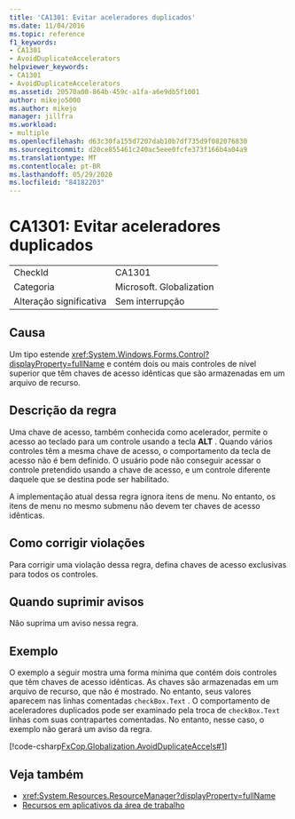 ```yaml
---
title: 'CA1301: Evitar aceleradores duplicados'
ms.date: 11/04/2016
ms.topic: reference
f1_keywords:
- CA1301
- AvoidDuplicateAccelerators
helpviewer_keywords:
- CA1301
- AvoidDuplicateAccelerators
ms.assetid: 20570a00-864b-459c-a1fa-a6e9db5f1001
author: mikejo5000
ms.author: mikejo
manager: jillfra
ms.workload:
- multiple
ms.openlocfilehash: d63c30fa155d7207dab10b7df735d9f082076830
ms.sourcegitcommit: d20ce855461c240ac5eee0fcfe373f166b4a04a9
ms.translationtype: MT
ms.contentlocale: pt-BR
ms.lasthandoff: 05/29/2020
ms.locfileid: "84182203"
---
```

# <a name="ca1301-avoid-duplicate-accelerators"></a>CA1301: Evitar aceleradores duplicados

|||
|-|-|
|CheckId|CA1301|
|Categoria|Microsoft. Globalization|
|Alteração significativa|Sem interrupção|

## <a name="cause"></a>Causa
Um tipo estende <xref:System.Windows.Forms.Control?displayProperty=fullName> e contém dois ou mais controles de nível superior que têm chaves de acesso idênticas que são armazenadas em um arquivo de recurso.

## <a name="rule-description"></a>Descrição da regra

Uma chave de acesso, também conhecida como acelerador, permite o acesso ao teclado para um controle usando a tecla **ALT** . Quando vários controles têm a mesma chave de acesso, o comportamento da tecla de acesso não é bem definido. O usuário pode não conseguir acessar o controle pretendido usando a chave de acesso, e um controle diferente daquele que se destina pode ser habilitado.

A implementação atual dessa regra ignora itens de menu. No entanto, os itens de menu no mesmo submenu não devem ter chaves de acesso idênticas.

## <a name="how-to-fix-violations"></a>Como corrigir violações
Para corrigir uma violação dessa regra, defina chaves de acesso exclusivas para todos os controles.

## <a name="when-to-suppress-warnings"></a>Quando suprimir avisos
Não suprima um aviso nessa regra.

## <a name="example"></a>Exemplo
O exemplo a seguir mostra uma forma mínima que contém dois controles que têm chaves de acesso idênticas. As chaves são armazenadas em um arquivo de recurso, que não é mostrado. No entanto, seus valores aparecem nas linhas comentadas `checkBox.Text` . O comportamento de aceleradores duplicados pode ser examinado pela troca de `checkBox.Text` linhas com suas contrapartes comentadas. No entanto, nesse caso, o exemplo não gerará um aviso da regra.

[!code-csharp[FxCop.Globalization.AvoidDuplicateAccels#1](../code-quality/codesnippet/CSharp/ca1301-avoid-duplicate-accelerators_1.cs)]

## <a name="see-also"></a>Veja também

- <xref:System.Resources.ResourceManager?displayProperty=fullName>
- [Recursos em aplicativos da área de trabalho](/dotnet/framework/resources/index)
